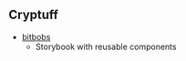 ## Cryptuff

- [bitbobs](https://cryptuff.github.io/cryptuff)
  - Storybook with reusable components
